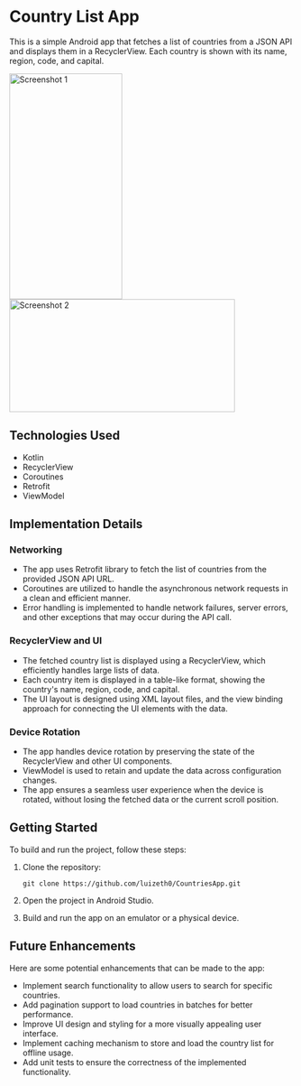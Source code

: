 # Country List App

This is a simple Android app that fetches a list of countries from a JSON API and displays them in a RecyclerView. Each country is shown with its name, region, code, and capital.

 <img src="https://github.com/luizeth0/CountriesApp/assets/123969601/8a249f9c-72be-49f4-bd4d-b329be251ea4" alt="Screenshot 1" width="200px" height="400">
 <img src="https://github.com/luizeth0/CountriesApp/assets/123969601/c7f99bd9-b9f6-456c-b305-55bbdd13d654" alt="Screenshot 2" width="400px" height="200">


## Technologies Used

- Kotlin
- RecyclerView
- Coroutines
- Retrofit
- ViewModel

## Implementation Details

### Networking

- The app uses Retrofit library to fetch the list of countries from the provided JSON API URL.
- Coroutines are utilized to handle the asynchronous network requests in a clean and efficient manner.
- Error handling is implemented to handle network failures, server errors, and other exceptions that may occur during the API call.

### RecyclerView and UI

- The fetched country list is displayed using a RecyclerView, which efficiently handles large lists of data.
- Each country item is displayed in a table-like format, showing the country's name, region, code, and capital.
- The UI layout is designed using XML layout files, and the view binding approach for connecting the UI elements with the data.

### Device Rotation

- The app handles device rotation by preserving the state of the RecyclerView and other UI components.
- ViewModel is used to retain and update the data across configuration changes.
- The app ensures a seamless user experience when the device is rotated, without losing the fetched data or the current scroll position.

## Getting Started

To build and run the project, follow these steps:

1. Clone the repository:

   ```shell
   git clone https://github.com/luizeth0/CountriesApp.git
   
2. Open the project in Android Studio.

3. Build and run the app on an emulator or a physical device.

## Future Enhancements
Here are some potential enhancements that can be made to the app:

- Implement search functionality to allow users to search for specific countries.
- Add pagination support to load countries in batches for better performance.
- Improve UI design and styling for a more visually appealing user interface.
- Implement caching mechanism to store and load the country list for offline usage.
- Add unit tests to ensure the correctness of the implemented functionality.
